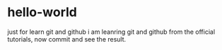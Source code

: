 # hello-world
just for learn git and github
i am leanring git and github from the official tutorials, now commit and see the result. 
